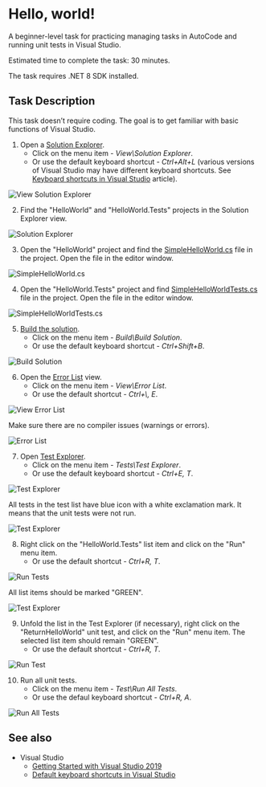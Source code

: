 # Hello, world!

A beginner-level task for practicing managing tasks in AutoCode and running unit tests in Visual Studio.

Estimated time to complete the task: 30 minutes.

The task requires .NET 8 SDK installed.


## Task Description

This task doesn’t require coding. The goal is to get familiar with basic functions of Visual Studio.

1. Open a [Solution Explorer](https://docs.microsoft.com/en-us/visualstudio/ide/solutions-and-projects-in-visual-studio#solution-explorer).
    * Click on the menu item - _View\Solution Explorer_.
    * Or use the default keyboard shortcut - _Ctrl+Alt+L_ (various versions of Visual Studio may have different keyboard shortcuts. See [Keyboard shortcuts in Visual Studio](https://docs.microsoft.com/en-us/visualstudio/ide/default-keyboard-shortcuts-in-visual-studio) article).

![View Solution Explorer](images/view-solution-explorer.png)

2. Find the "HelloWorld" and "HelloWorld.Tests" projects in the Solution Explorer view.

![Solution Explorer](images/solution-explorer.png)

3. Open the "HelloWorld" project and find the [SimpleHelloWorld.cs](HelloWorld/SimpleHelloWorld.cs) file in the project. Open the file in the editor window.

![SimpleHelloWorld.cs](images/simple-hello-world.png)

4. Open the "HelloWorld.Tests" project and find [SimpleHelloWorldTests.cs](HelloWorld.Tests/SimpleHelloWorldTests.cs) file in the project. Open the file in the editor window.

![SimpleHelloWorldTests.cs](images/simple-hello-world-tests.png)

5. [Build the solution](https://docs.microsoft.com/en-us/visualstudio/ide/building-and-cleaning-projects-and-solutions-in-visual-studio).
    * Click on the menu item - _Build\Build Solution_.
    * Or use the default keyboard shortcut - _Ctrl+Shift+B_.

![Build Solution](images/build-solution.png)

6. Open the [Error List](https://docs.microsoft.com/en-us/visualstudio/ide/find-and-fix-code-errors#review-the-error-list) view.
    * Click on the menu item - _View\Error List_.
    * Or use the default shortcut - _Ctrl+\\, E_.

![View Error List](images/view-error-list.png)

Make sure there are no compiler issues (warnings or errors).

![Error List](images/error-list.png)

7. Open [Test Explorer](https://docs.microsoft.com/ru-ru/visualstudio/test/run-unit-tests-with-test-explorer).
    * Click on the menu item - _Tests\Test Explorer_.
    * Or use the default keyboard shortcut - _Ctrl+E, T_.

![Test Explorer](images/test-test-explorer.png)

All tests in the test list have blue icon with a white exclamation mark. It means that the unit tests were not run.

![Test Explorer](images/test-explorer-white.png)

8. Right click on the "HelloWorld.Tests" list item and click on the "Run" menu item.
    * Or use the default shortcut - _Ctrl+R, T_.

![Run Tests](images/run-tests.png)

All list items should be marked "GREEN".

![Test Explorer](images/test-explorer-green.png)

9. Unfold the list in the Test Explorer (if necessary), right click on the "ReturnHelloWorld" unit test, and click on the "Run" menu item. The selected list item should remain "GREEN".
    * Or use the default shortcut - _Ctrl+R, T_.

![Run Test](images/run-test.png)

10. Run all unit tests.
    * Click on the menu item - _Test\Run All Tests_.
    * Or use the defaul keyboard shortcut - _Ctrl+R, A_.

![Run All Tests](images/run-all-tests.png)


## See also

* Visual Studio
  * [Getting Started with Visual Studio 2019](https://www.youtube.com/watch?v=1CgsMtUmVgs)
  * [Default keyboard shortcuts in Visual Studio](https://docs.microsoft.com/en-us/visualstudio/ide/default-keyboard-shortcuts-in-visual-studio)